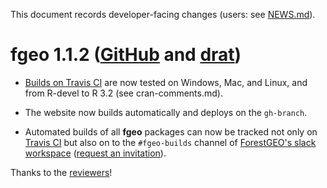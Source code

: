This document records developer-facing changes (users: see [NEWS.md](NEWS.md)).

# fgeo 1.1.2 ([GitHub](https://github.com/forestgeo/fgeo/releases) and [drat](https://forestgeo.github.io/drat/))

* [Builds on Travis CI](https://travis-ci.org/forestgeo/fgeo/builds/) are now tested on Windows, Mac, and Linux, and from R-devel to R 3.2 (see cran-comments.md).

* The website now builds automatically and deploys on the `gh-branch`.

* Automated builds of all __fgeo__ packages can now be tracked not only on [Travis CI](https://travis-ci.org/forestgeo/) but also on to the `#fgeo-builds` channel of [ForestGEO's slack workspace](https://forestgeo.slack.com/) ([request an invitation](https://github.com/forestgeo/forum/issues/new)).

Thanks to the [reviewers](https://forestgeo.github.io/fgeo/authors.html)!
